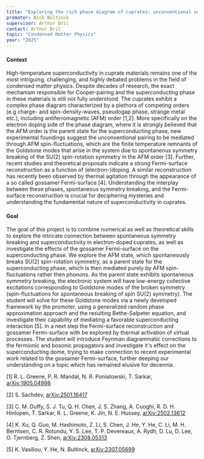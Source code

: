 ```yaml
---
title: "Exploring the rich phase diagram of cuprates: unconventional superconductivity and the gossamer Fermi-surface."
promoter: Nick Bultinck
supervisor: Arthur Bril
contact: Arthur Bril
topic: "Condensed Matter Physics"
year: "2025"
---
```


#### Context

High-temperature superconductivity in cuprate materials remains one of the most intriguing, challenging, and highly debated problems in the field of condensed matter physics. Despite decades of research, the exact mechanism responsible for Cooper-pairing and the superconducting phase in these materials is still not fully understood. The cuprates exhibit a complex phase diagram characterized by a plethora of competing orders (e.g charge- and spin-density-waves, pseudogap phase, strange metal etc.), including antiferromagnetic (AFM) order [1,2]. More specifically on the electron doping side of the phase diagram, where it is strongly believed that the AFM order is the parent state for the superconducting phase, new experimental foundings suggest the unconventional pairing to be mediated through AFM spin-fluctuations, which are the finite temperature remnants of the Goldstone modes that arise in the system due to spontaneous symmetry breaking of the SU(2) spin-rotation symmetry in the AFM order [3]. Further, recent studies and theoretical proposals indicate a strong Fermi-surface reconstruction as a function of (electron-)doping. A similar reconstruction has recently been observed by thermal agitation through the appearance of a so called gossamer Fermi-surface [4]. Understanding the interplay between these phases, spontaneous symmetry breaking, and the Fermi-surface reconstruction is crucial for deciphering mysteries and understanding the fundamental nature of superconductivity in cuprates.

#### Goal

The goal of this project is to combine numerical as well as theoretical skills to explore the intricate connection between spontaneous symmetry breaking and superconductivity in electron-doped cuprates, as well as investigate the effects of the gossamer Fermi-surface on the superconducting phase. We explore the AFM state, which spontaneously breaks SU(2) spin-rotation symmetry, as a parent state for the superconducting phase, which is then mediated purely by AFM spin-fluctuations rather then phonons. As the parent state exhibits spontaneous symmetry breaking, the electronic system will have low-energy collective excitations corresponding to Goldstone modes of the broken symmetry (spin-fluctuations for spontaneous breaking of spin SU(2) symmetry). The student will solve for these Goldstone modes via a newly developed framework by the promoter, using a generalized random phase approximation approach and the resulting Bethe-Salpeter equation, and investigate their capability of mediating a favorable superconducting interaction [5]. In a next step the Fermi-surface reconstruction and gossamer Fermi-surface with be explored by thermal activation of virtual processes. The student will introduce Feynman diagrammatic corrections to the fermionic and bosonic propagators and investigate it's effect on the superconducting dome, trying to make connection to recent experimental work related to the gossamer Fermi-surface, further deeping our understanding on a topic which has remained elusive for decennia.

[1] R. L. Greene, P. R. Mandal, N. R. Poniatowski, T. Sarkar, [arXiv:1905.04998](https://arxiv.org/abs/1905.04998)

[2] S. Sachdev, [arXiv:2501.16417](https://arxiv.org/abs/2501.16417)

[3] C. M. Duffy, S. J. Tu, Q. H. Chen, J. S. Zhang, A. Cuoghi, R. D. H. Hinlopen, T. Sarkar, R. L. Greene, K. Jin, N. E. Hussey, [arXiv:2502.13612](https://arxiv.org/abs/2502.13612)

[4] K. Xu, Q. Guo, M. Hashimoto, Z. Li, S. Chen, J. He, Y. He, C. Li, M. H. Berntsen, C. R. Rotundu, Y. S. Lee, T. P. Devereaux, A. Rydh, D. Lu, D. Lee, O. Tjernberg, Z. Shen, [arXiv:2308.05313](https://arxiv.org/abs/2308.05313)

[5] K. Vasiliou, Y. He, N. Bultinck, [arXiv:2307.05699](https://arxiv.org/abs/2307.05699)
